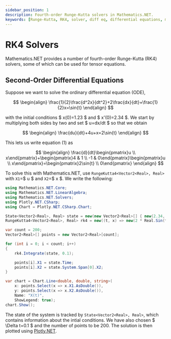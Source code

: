 ```yaml
---
sidebar_position: 1
description: Fourth-order Runge-Kutta solvers in Mathematics.NET.
keywords: [Runge-Kutta, RK4, solver, diff eq, differential equations, math, C#, csharp, .NET]
---
```


# RK4 Solvers

Mathematics.NET provides a number of fourth-order Runge-Kutta (RK4) solvers, some of which can be used for tensor equations.

## Second-Order Differential Equations

Suppose we want to solve the ordinary differential equation (ODE),

$$
\begin{align}
  \frac{1}{2}\frac{d^2x}{dt^2}+2\frac{dx}{dt}+\frac{1}{2}x=\sin{t}
\end{align}
$$

with the initial conditions $ x(0)=1.23 $ and $ x'(0)=2.34 $. We start by multiplying both sides by two and set $ u=dx/dt $ so that we obtain

$$
\begin{align}
  \frac{du}{dt}+4u+x=2\sin{t}
\end{align}
$$

This lets us write equation (1) as

$$
\begin{align}
  \frac{d}{dt}\begin{pmatrix}u \\ x\end{pmatrix}+\begin{pmatrix}4 & 1 \\ -1 & 0\end{pmatrix}\begin{pmatrix}u \\ x\end{pmatrix}=\begin{pmatrix}2\sin{t} \\ 0\end{pmatrix}
\end{align}
$$

To solve this with Mathematics.NET, use `RungeKutta4<Vector2<Real>, Real>` with `X1`=$ u $ and `X2`=$ x $. We write the following:

```csharp
using Mathematics.NET.Core;
using Mathematics.NET.LinearAlgebra;
using Mathematics.NET.Solvers;
using Plotly.NET.CSharp;
using Chart = Plotly.NET.CSharp.Chart;

State<Vector2<Real>, Real> state = new(new Vector2<Real>[] { new(2.34, 1.23) }, 0);
RungeKutta4<Vector2<Real>, Real> rk4 = new((t, x) => new(2 * Real.Sin(t) - 4 * x.X1 - x.X2, x.X1));

var count = 200;
Vector2<Real>[] points = new Vector2<Real>[count];

for (int i = 0; i < count; i++)
{
    rk4.Integrate(state, 0.1);

    points[i].X1 = state.Time;
    points[i].X2 = state.System.Span[0].X2;
}

var chart = Chart.Line<double, double, string>(
    x: points.Select(x => x.X1.AsDouble()),
    y: points.Select(x => x.X2.AsDouble()),
    Name: "X(t)",
    ShowLegend: true);
chart.Show();
```

The state of the system is tracked by `State<Vector2<Real>, Real>`, which contains information about the intial conditions. We have also chosen $ \Delta t=0.1 $ and the number of points to be 200. The solution is then plotted using [Plotly.NET](https://github.com/plotly/Plotly.NET).
